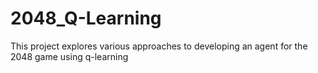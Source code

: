 # 2048_Q-Learning
This project explores various approaches to developing an agent for the 2048 game using q-learning
